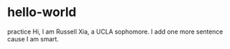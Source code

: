 # hello-world
practice
Hi, I am Russell Xia, a UCLA sophomore.
I add one more sentence cause I am smart.
